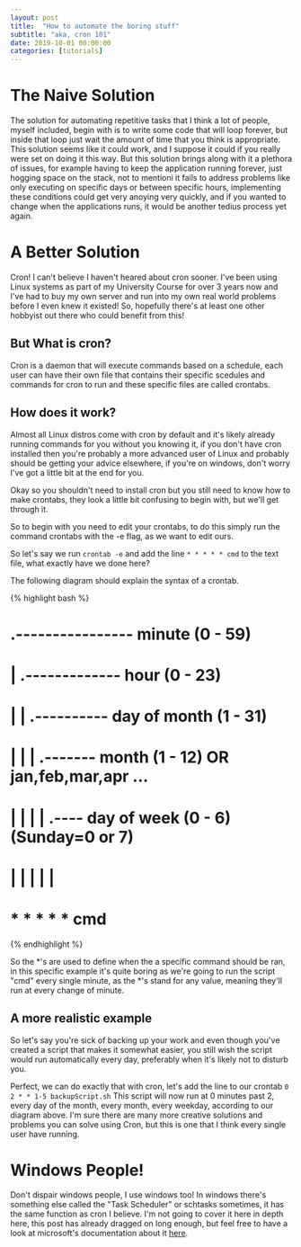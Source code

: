 ```yaml
---
layout: post
title:  "How to automate the boring stuff"
subtitle: "aka, cron 101"
date: 2019-10-01 00:00:00
categories: [tutorials]
---
```

# The Naive Solution
The solution for automating repetitive tasks that I think a lot of people, myself included, begin with is to write some code that will loop forever, but inside that loop just wait the amount of time that you think is appropriate. This solution seems like it could work, and I suppose it could if you really were set on doing it this way. But this solution brings along with it a plethora of issues, for example having to keep the application running forever, just hogging space on the stack, not to mentioni it fails to address problems like only executing on specific days or between specific hours, implementing these conditions could get very anoying very quickly, and if you wanted to change when the applications runs, it would be another tedius process yet again.

# A Better Solution
Cron! I can't believe I haven't heared about cron sooner. I've been using Linux systems as part of my University Course for over 3 years now and I've had to buy my own server and run into my own real world problems before I even knew it existed! So, hopefully there's at least one other hobbyist out there who could benefit from this!

## But What is cron?
Cron is a daemon that will execute commands based on a schedule, each user can have their own file that contains their specific scedules and commands for cron to run and these specific files are called crontabs. 

## How does it work?
Almost all Linux distros come with cron by default and it's likely already running commands for you without you knowing it, if you don't have cron installed then you're probably a more advanced user of Linux and probably should be getting your advice elsewhere, if you're on windows, don't worry I've got a little bit at the end for you.

Okay so you shouldn't need to install cron but you still need to know how to make crontabs, they look a little bit confusing to begin with, but we'll get through it.

So to begin with you need to edit your crontabs, to do this simply run the command crontabs with the -e flag, as we want to edit ours. 

So let's say we run `crontab -e` and add the line `* * * * * cmd` to the text file, what exactly have we done here?

The following diagram should explain the syntax of a crontab.

{% highlight bash %}
# .---------------- minute (0 - 59)
# |  .------------- hour (0 - 23)
# |  |  .---------- day of month (1 - 31)
# |  |  |  .------- month (1 - 12) OR jan,feb,mar,apr ...
# |  |  |  |  .---- day of week (0 - 6) (Sunday=0 or 7)
# |  |  |  |  |
# *  *  *  *  *   cmd
{% endhighlight %}

So the \*'s are used to define when the a specific command should be ran, in this specific example it's quite boring as we're going to run the script "cmd" every single minute, as the \*'s stand for any value, meaning they'll run at every change of minute.

## A more realistic example

So let's say you're sick of backing up your work and even though you've created a script that makes it somewhat easier, you still wish the script would run automatically every day, preferably when it's likely not to disturb you.

Perfect, we can do exactly that with cron, let's add the line to our crontab `0 2 * * 1-5 backupScript.sh`
This script will now run at 0 minutes past 2, every day of the month, every month, every weekday, according to our diagram above. I'm sure there are many more creative solutions and problems you can solve using Cron, but this is one that I think every single user have running.


# Windows People!
Don't dispair windows people, I use windows too! In windows there's something else called the "Task Scheduler" or schtasks sometimes, it has the same function as cron I believe. I'm not going to cover it here in depth here, this post has already dragged on long enough, but feel free to have a look at microsoft's documentation about it [here](https://docs.microsoft.com/en-us/windows/win32/taskschd/schtasks).
